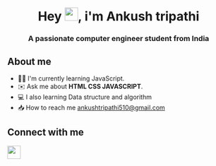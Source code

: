 <h1 align="center">Hey  <img width="30" height="30" src="https://camo.githubusercontent.com/e8e7b06ecf583bc040eb60e44eb5b8e0ecc5421320a92929ce21522dbc34c891/68747470733a2f2f6d656469612e67697068792e636f6d2f6d656469612f6876524a434c467a6361737252346961377a2f67697068792e676966">,
i'm Ankush tripathi</h1>
<h3 align="center">A passionate computer engineer student from India </h3>

<h2> About me</h2>

* 🧑‍💻 I'm currently learning JavaScript.
* ✉️ Ask me about **HTML CSS JAVASCRIPT**.
* 💻 I also learning Data structure and algorithm 
* 📥 How to reach me ankushtripathi510@gmail.com

<h2> Connect with me </h2>

[<img align="left" width="30" height="30" src="https://raw.githubusercontent.com/rahuldkjain/github-profile-readme-generator/master/src/images/icons/Social/twitter.svg">](https://twitter.com/imalphaorionis?t=3IDp2LyC7wcgWujDy-eJbA&s=09)


<!---
ankushtripathii/ankushtripathii is a ✨ special ✨ repository because its `README.md` (this file) appears on your GitHub profile.
You can click the Preview link to take a look at your changes.
--->
